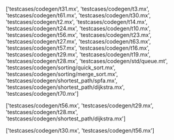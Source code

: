 ['testcases/codegen/t31.mx', 'testcases/codegen/t3.mx', 'testcases/codegen/t61.mx', 'testcases/codegen/t30.mx', 'testcases/codegen/t2.mx', 'testcases/codegen/t14.mx', 'testcases/codegen/t24.mx', 'testcases/codegen/t10.mx', 'testcases/codegen/t56.mx', 'testcases/codegen/t23.mx', 'testcases/codegen/t27.mx', 'testcases/codegen/t63.mx', 'testcases/codegen/t57.mx', 'testcases/codegen/t16.mx', 'testcases/codegen/t29.mx', 'testcases/codegen/t19.mx', 'testcases/codegen/t28.mx', 'testcases/codegen/std/queue.mt', 'testcases/codegen/sorting/quick_sort.mx', 'testcases/codegen/sorting/merge_sort.mx', 'testcases/codegen/shortest_path/spfa.mx', 'testcases/codegen/shortest_path/dijkstra.mx', 'testcases/codegen/t70.mx']



['testcases/codegen/t56.mx', 'testcases/codegen/t29.mx', 'testcases/codegen/t28.mx', 'testcases/codegen/shortest_path/dijkstra.mx']



['testcases/codegen/t30.mx', 'testcases/codegen/t56.mx']